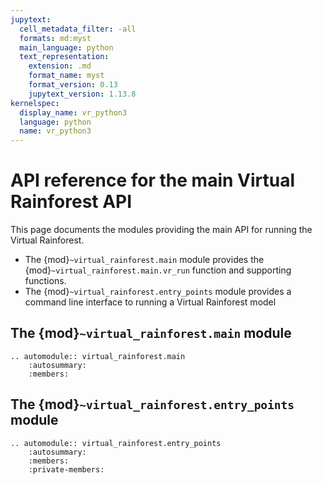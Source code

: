 ```yaml
---
jupytext:
  cell_metadata_filter: -all
  formats: md:myst
  main_language: python
  text_representation:
    extension: .md
    format_name: myst
    format_version: 0.13
    jupytext_version: 1.13.8
kernelspec:
  display_name: vr_python3
  language: python
  name: vr_python3
---
```


# API reference for the main Virtual Rainforest API

This page documents the modules providing the main API for running the Virtual
Rainforest.

* The {mod}`~virtual_rainforest.main` module provides the
  {mod}`~virtual_rainforest.main.vr_run` function and supporting functions.
* The {mod}`~virtual_rainforest.entry_points` module provides a command line interface
  to running a Virtual Rainforest model

## The {mod}`~virtual_rainforest.main` module

```{eval-rst}
.. automodule:: virtual_rainforest.main
    :autosummary:
    :members:
```

## The {mod}`~virtual_rainforest.entry_points` module

```{eval-rst}
.. automodule:: virtual_rainforest.entry_points
    :autosummary:
    :members:
    :private-members:
```
